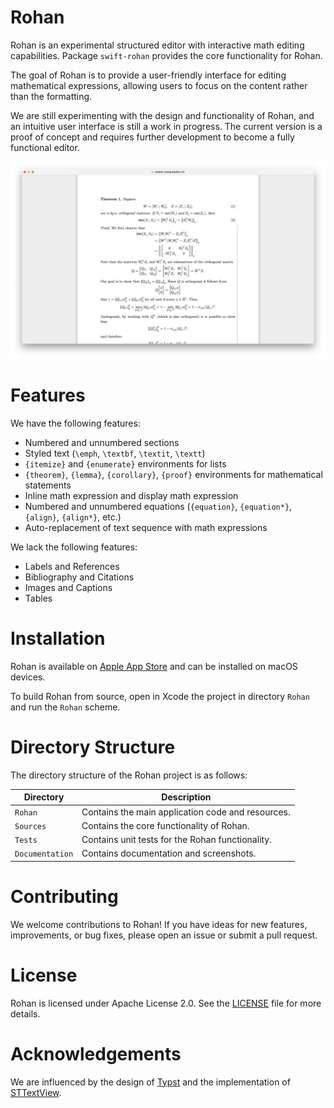 # Rohan

Rohan is an experimental structured editor with interactive math editing capabilities. Package `swift-rohan` provides the core functionality for Rohan.

The goal of Rohan is to provide a user-friendly interface for editing mathematical expressions, allowing users to focus on the content rather than the formatting.

We are still experimenting with the design and functionality of Rohan, and an intuitive user interface is still a work in progress. The current version is a proof of concept and requires further development to become a fully functional editor.

![](Documentation/screenshots/screenshot1-2880x1800.png)

# Features

We have the following features:

- Numbered and unnumbered sections
- Styled text (`\emph`, `\textbf`, `\textit`, `\textt`)
- `{itemize}` and `{enumerate}` environments for lists
- `{theorem}`, `{lemma}`, `{corollary}`, `{proof}` environments for mathematical statements
- Inline math expression and display math expression
- Numbered and unnumbered equations (`{equation}`, `{equation*}`, `{align}`, `{align*}`, etc.)
- Auto-replacement of text sequence with math expressions

We lack the following features:

- Labels and References
- Bibliography and Citations
- Images and Captions
- Tables

# Installation

Rohan is available on [Apple App Store](https://apps.apple.com/us/app/rohan/id6748970954) and can be installed on macOS devices.

To build Rohan from source, open in Xcode the project in directory `Rohan` and run the `Rohan` scheme.

# Directory Structure

The directory structure of the Rohan project is as follows:

| Directory       | Description                                       |
| --------------- | ------------------------------------------------- |
| `Rohan`         | Contains the main application code and resources. |
| `Sources`       | Contains the core functionality of Rohan.         |
| `Tests`         | Contains unit tests for the Rohan functionality.  |
| `Documentation` | Contains documentation and screenshots.           |


# Contributing

We welcome contributions to Rohan! If you have ideas for new features, improvements, or bug fixes, please open an issue or submit a pull request.

# License

Rohan is licensed under Apache License 2.0. See the [LICENSE](LICENSE) file for more details.

# Acknowledgements

We are influenced by the design of [Typst](https://github.com/typst/typst) and the implementation of [STTextView](https://github.com/krzyzanowskim/STTextView).
